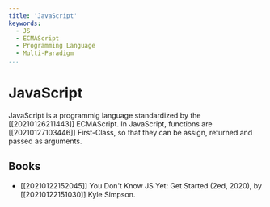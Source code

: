 ```yaml
---
title: 'JavaScript'
keywords:
  - JS
  - ECMAScript
  - Programming Language
  - Multi-Paradigm
...
```


# JavaScript
JavaScript is a programmig language standardized by the [[20210126211443]] ECMAScript. In JavaScript, functions are [[20210127103446]] First-Class, so that they can be assign, returned and passed as arguments.

## Books
  - [[20210122152045]] You Don't Know JS Yet: Get Started (2ed, 2020), by [[20210122151030]] Kyle Simpson.
